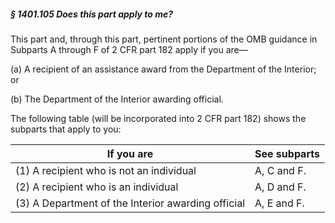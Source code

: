 ##### § 1401.105 Does this part apply to me? #####

This part and, through this part, pertinent portions of the OMB guidance in Subparts A through F of 2 CFR part 182 apply if you are—

(a) A recipient of an assistance award from the Department of the Interior; or

(b) The Department of the Interior awarding official.

The following table (will be incorporated into 2 CFR part 182) shows the subparts that apply to you:

|                    If you are                    |See subparts|
|--------------------------------------------------|------------|
|     (1) A recipient who is not an individual     |A, C and F. |
|       (2) A recipient who is an individual       |A, D and F. |
|(3) A Department of the Interior awarding official|A, E and F. |